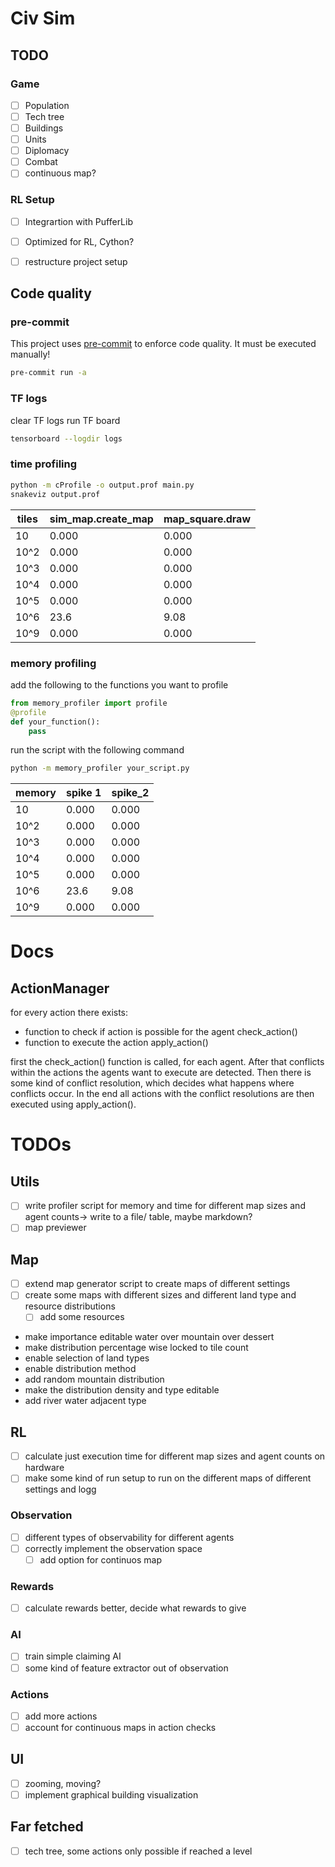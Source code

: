 # Civ Sim


## TODO

### Game
- [ ] Population
- [ ] Tech tree
- [ ] Buildings
- [ ] Units
- [ ] Diplomacy
- [ ] Combat
- [ ] continuous map?

### RL Setup
- [ ] Integrartion with PufferLib
- [ ] Optimized for RL, Cython?
- [ ] restructure project setup


## Code quality

### pre-commit

This project uses [pre-commit](https://pre-commit.com/) to enforce code quality.
It must be executed manually!

```bash
pre-commit run -a
```

### TF logs
clear TF logs
run TF board

```bash
tensorboard --logdir logs
```
### time profiling

```bash
python -m cProfile -o output.prof main.py
snakeviz output.prof
```

| tiles | sim_map.create_map | map_square.draw |
|-------|--------------------|-----------------|
| 10    | 0.000              | 0.000           |
| 10^2  | 0.000              | 0.000           |
| 10^3  | 0.000              | 0.000           |
| 10^4  | 0.000              | 0.000           |
| 10^5  | 0.000              | 0.000           |
| 10^6  | 23.6               | 9.08            |
| 10^9  | 0.000              | 0.000           |
### memory profiling

add the following to the functions you want to profile

```python
from memory_profiler import profile
@profile
def your_function():
    pass
```

run the script with the following command
```bash
python -m memory_profiler your_script.py
```

| memory | spike 1 | spike_2 |
|--------|---------|---------|
| 10     | 0.000   | 0.000   |
| 10^2   | 0.000   | 0.000   |
| 10^3   | 0.000   | 0.000   |
| 10^4   | 0.000   | 0.000   |
| 10^5   | 0.000   | 0.000   |
| 10^6   | 23.6    | 9.08    |
| 10^9   | 0.000   | 0.000   |

# Docs

## ActionManager
for every action there exists:
- function to check if action is possible for the agent check_action()
- function to execute the action apply_action()

first the check_action() function is called, for each agent. After that conflicts within the actions the agents want to execute are detected.
Then there is some kind of conflict resolution, which decides what happens where conflicts occur. In the end all actions with the conflict resolutions are then executed using apply_action().

# TODOs

## Utils
- [ ] write profiler script for memory and time for different map sizes and agent counts-> write to a file/ table, maybe markdown?
- [ ] map previewer

## Map
- [ ] extend map generator script to create maps of different settings
- [ ] create some maps with different sizes and different land type and resource distributions
  - [ ] add some resources

- make importance editable water over mountain over dessert
-   make distribution percentage wise locked to tile count
-  enable selection of land types
-  enable distribution method
- add random mountain distribution
-  make the distribution density and type editable
- add river water adjacent type

## RL

- [ ] calculate just execution time for different map sizes and agent counts on hardware
- [ ] make some kind of run setup to run on the different maps of different settings and logg 

### Observation
- [ ] different types of observability for different agents
- [ ] correctly implement the observation space
  - [ ] add option for continuos map

### Rewards
- [ ] calculate rewards better, decide what rewards to give

### AI
- [ ] train simple claiming AI
- [ ] some kind of feature extractor out of observation

### Actions
- [ ] add more actions
- [ ] account for continuous maps in action checks

## UI
- [ ] zooming, moving?
- [ ] implement graphical building visualization

## Far fetched
- [ ] tech tree, some actions only possible if reached a level
